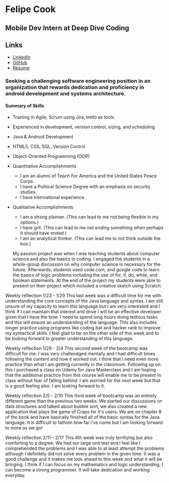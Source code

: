 # Felipe Cook
## Mobile Dev Intern at Deep Dive Coding

## Links

* [LinkedIn](https://www.linkedin.com/in/felipecook)
* [GitHub](https://github.com/felipecook)
* [Resume](https://drive.google.com/file/d/16VhQZpIMje3mboAUhz9X9pZa1l_aD3Wl/view?usp=sharing)

### Seeking a challenging software engineering position in an organization that rewards dedication and proficiency in android development and systems architecture.

#### Summary of Skills

* Training in Agile, Scrum using Jira, trello as tools.
* Experienced in development, version control, sizing, and scheduling
* Java & Android Development
* HTML5, CSS, SQL, Version Control
* Object-Oriented Programming (OOP)


* Quantitative Accomplishments

    + I am an alumni of Teach For America and the United States Peace Corps.
    + I have a Political Science Degree with an emphasis on security studies.
    + I have international experience. 

* Qualitative Accomplishments

	+ I am a strong planner. (This can lead to me not being flexible in my options.)
	+ I have grit. (This can lead to me not ending something when perhaps it should have ended.)
	+ I am an analytical thinker. (This can lead me to not think outside the box.)
	
    My passion project was when I was teaching students about computer science and also the basics in coding. I engaged the students in a whole-group discussion on why computer science is necessary for the future. Afterwards, students used code.com, and google code to learn the basics of logic problems including the use of  for, if, do, while, and boolean statements. At the end of the project my students were able to present on their project which included a creative sketch using Scratch. 

Weekly reflection 1/23 - 1/29
This last week was a difficult time for me with understanding the core concepts of the Java language and syntax. I am still unsure of my capacity to learn this language but I am very interested and I think if I can maintain that interest and drive I will be an effective developer given that I have the time. I need to spend long hours doing tedious tasks and this will ensure an understanding of the language. This also includes longer practice using programs like coding bat and hacker rank to improve my syntactical skills. I feel glad to be on the other side of this week and to be looking forward to greater understanding of this language.

Weekly reflection 1/29 - 2/4
This second week of the bootcamp was difficult for me. I was very challendged mentally and I had difficult times following the content and how it worked out. I think that I need even more practice than what I am getting currently in the classroom. Following up on this I purchased a class on Udemy for Java Masterclass and I am hoping that the additional practice from this course will enable me to be present in class without fear of falling behind. I am worried for the next week but that is a good feeling also. I am looking forward to it. 

Weekly reflection 2/5 - 2/10
This third week of bootcamp was an entirely different game than the previous two weeks. We started our discussions on data structures and talked about bubble sort, we also created a new application that plays the game of Craps for it's users. We are on chapter 8 of the book and have basically finished all of the basic syntax for the Java language. It is difficult to fathom how far i've come but I am looking forward to more as we go!

Weekly reflection 2/11 - 2/17
This 4th week was truly terrifying but also comforting to a degree. We had our large unit test and I feel like I comprehended the problems and I was able to at least attempt the problems although I definitely did not solve every problem in the given time. It was a good challenge and it makes me look ahead to this week and what it will be bringing. I think if I can focus on my mathematics and logic understanding, I can become a strong programmer. It will take dedication and working everyday. 
